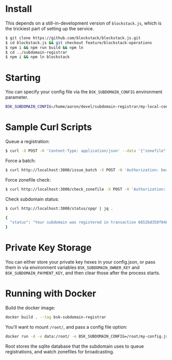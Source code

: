 # Install

This depends on a still-in-development version of `blockstack.js`, which is the trickiest
part of setting up the service.

```bash
$ git clone https://github.com/blockstack/blockstack.js.git
$ cd blockstack.js && git checkout feature/blockstack-operations
$ npm i && npm run build && npm ln
$ cd ../subdomain-registrar
$ npm i && npm ln blockstack
```


# Starting

You can specify your config file via the `BSK_SUBDOMAIN_CONFIG` environment parameter. 

```bash
BSK_SUBDOMAIN_CONFIG=/home/aaron/devel/subdomain-registrar/my-local-config.js npm run start
```

# Sample Curl Scripts


Queue a registration:

```bash
$ curl -X POST -H 'Content-Type: application/json' --data '{"zonefile": "$ORIGIN spqr\n$TTL 3600\n_file URI 10 1 \"https://gaia.blockstack.org/hub/1HgW81v6MxGD76UwNbHXBi6Zre2fK8TwNi\"\n", "name": "spqr", "owner_address": "1HgW81v6MxGD76UwNbHXBi6Zre2fK8TwNi"}' http://localhost:3000/register/
```

Force a batch:

```bash
$ curl http://localhost:3000/issue_batch -X POST -H 'Authorization: bearer PASSWORDHERE'
```

Force zonefile check:

```bash
$ curl http://localhost:3000/check_zonefile -X POST -H 'Authorization: bearer PASSWORDHERE'
```

Check subdomain status:

```bash
$ curl http://localhost:3000/status/spqr | jq .

{
  "status": "Your subdomain was registered in transaction 6652bd350f048cd190ff04a5f0cdebbc166b13f3fd0e1126eacec8c600c25c6f -- it should propagate on the network once it has 6 confirmations."
}

```

# Private Key Storage

You can either store your private key hexes in your config.json, or pass them
in via environment variables `BSK_SUBDOMAIN_OWNER_KEY` and `BSK_SUBDOMAIN_PAYMENT_KEY`,
and then clear those after the process starts.

# Running with Docker

Build the docker image:

```bash
docker build . --tag bsk-subdomain-registrar
```

You'll want to mount `/root/`, and pass a config file option:

```bash
docker run -d -v data:/root/ -e BSK_SUBDOMAIN_CONFIG=/root/my-config.json -p 3000:3000 bsk-subdomain-registrar
```

Root stores the sqlite database that the subdomain uses to queue registrations, and watch zonefiles for broadcasting.
